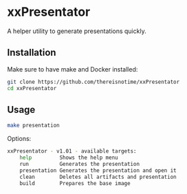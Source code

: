 # xxPresentator

A helper utility to generate presentations quickly.

## Installation

Make sure to have make and Docker installed:

```bash
git clone https://github.com/thereisnotime/xxPresentator
cd xxPresentator
```

## Usage

```bash
make presentation
```

Options:

```bash
xxPresentator - v1.01 - available targets:
    help         Shows the help menu
    run          Generates the presentation
    presentation Generates the presentation and open it
    clean        Deletes all artifacts and presentation
    build        Prepares the base image
```
